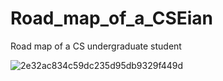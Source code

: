# Road_map_of_a_CSEian
Road map of a CS undergraduate student 


![2e32ac834c59dc235d95db9329f449d](https://user-images.githubusercontent.com/91980956/184870953-a198d346-7246-4ffd-be42-0fa4f16a22a6.jpg)
